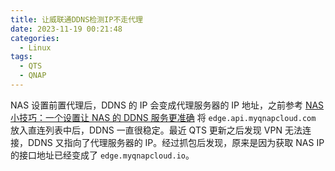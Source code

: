 ```yaml
---
title: 让威联通DDNS检测IP不走代理
date: 2023-11-19 00:21:48
categories:
  - Linux
tags:
  - QTS
  - QNAP
---
```


NAS 设置前置代理后，DDNS 的 IP 会变成代理服务器的 IP 地址，之前参考 
[NAS 小技巧：一个设置让 NAS 的 DDNS 服务更准确](https://sspai.com/post/59612) 将 `edge.api.myqnapcloud.com` 
放入直连列表中后，DDNS 一直很稳定。最近 QTS 更新之后发现 VPN 无法连接，DDNS 又指向了代理服务器的 IP。经过抓包后发现，原来是因为获取 NAS IP 
的接口地址已经变成了 `edge.myqnapcloud.io`。
